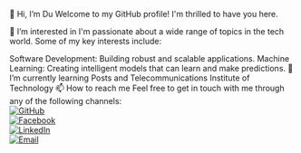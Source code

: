👋 Hi, I’m Du
Welcome to my GitHub profile! I'm thrilled to have you here.

👀 I’m interested in
I'm passionate about a wide range of topics in the tech world. Some of my key interests include:

Software Development: Building robust and scalable applications.
Machine Learning: Creating intelligent models that can learn and make predictions.
🌱 I’m currently learning
Posts and Telecommunications Institute of Technology
📫 How to reach me
Feel free to get in touch with me through any of the following channels:
<br>
<a href="https://github.com/Du380202"><img src="https://img.shields.io/badge/GitHub-333333?style=for-the-badge&logo=github" alt="GitHub"></a><br>
<a href="https://facebook.com/Dutran.00"><img src="https://img.shields.io/badge/Facebook-1877F2?style=for-the-badge&logo=facebook&logoColor=white" alt="Facebook"></a><br>
<a href="https://linkedin.com/in/Dutran3802"><img src="https://img.shields.io/badge/LinkedIn-0077B5?style=for-the-badge&logo=linkedin&logoColor=white" alt="LinkedIn"></a><br>
<a href="mailto:tranvandu3802@gmail.com"><img src="https://img.shields.io/badge/Email-D14836?style=for-the-badge&logo=gmail&logoColor=white" alt="Email"></a>
<!---
Du380202/Du380202 is a ✨ special ✨ repository because its `README.md` (this file) appears on your GitHub profile.
You can click the Preview link to take a look at your changes.
--->
